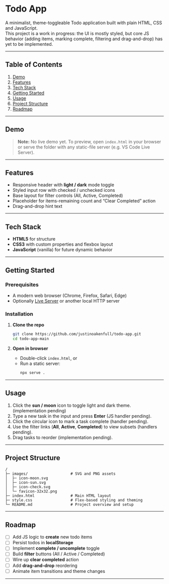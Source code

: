 # Todo App

A minimalist, theme-toggleable Todo application built with plain HTML, CSS and JavaScript.  
This project is a work in progress: the UI is mostly styled, but core JS behavior (adding items, marking complete, filtering and drag-and-drop) has yet to be implemented.

---

## Table of Contents

1. [Demo](#demo)  
2. [Features](#features)  
3. [Tech Stack](#tech-stack)  
4. [Getting Started](#getting-started)  
5. [Usage](#usage)  
6. [Project Structure](#project-structure)  
7. [Roadmap](#roadmap)

---

## Demo

> **Note:** No live demo yet. To preview, open `index.html` in your browser or serve the folder with any static-file server (e.g. VS Code Live Server).

---

## Features

- Responsive header with **light / dark** mode toggle  
- Styled input row with checked / unchecked icons  
- Base layout for filter controls (All, Active, Completed)  
- Placeholder for items-remaining count and “Clear Completed” action  
- Drag-and-drop hint text  

---

## Tech Stack

- **HTML5** for structure  
- **CSS3** with custom properties and flexbox layout  
- **JavaScript** (vanilla) for future dynamic behavior  

---

## Getting Started

### Prerequisites

- A modern web browser (Chrome, Firefox, Safari, Edge)  
- Optionally [Live Server](https://marketplace.visualstudio.com/items?itemName=ritwickdey.LiveServer) or another local HTTP server  

### Installation

1. **Clone the repo**  
   ```bash
   git clone https://github.com/justinoakenfull/todo-app.git
   cd todo-app-main
   ```

2. **Open in browser**  
   - Double-click `index.html`, or  
   - Run a static server:  
     ```bash
     npx serve .
     ```

---

## Usage

1. Click the **sun / moon** icon to toggle light and dark theme. (implementation pending)
2. Type a new task in the input and press **Enter** (JS handler pending).  
3. Click the circular icon to mark a task complete (handler pending).  
4. Use the filter links (**All**, **Active**, **Completed**) to view subsets (handlers pending).  
5. Drag tasks to reorder (implementation pending).  

---

## Project Structure

```
/
├─ images/                   # SVG and PNG assets
│  ├─ icon-moon.svg
│  ├─ icon-sun.svg
│  ├─ icon-check.svg
│  └─ favicon-32x32.png
├─ index.html                # Main HTML layout
├─ style.css                 # Flex-based styling and theming
└─ README.md                 # Project overview and setup
```

---

## Roadmap

- [ ] Add JS logic to **create** new todo items  
- [ ] Persist todos in **localStorage**  
- [ ] Implement **complete / uncomplete** toggle  
- [ ] Build **filter** buttons (All / Active / Completed)  
- [ ] Wire up **clear completed** action  
- [ ] Add **drag-and-drop** reordering  
- [ ] Animate item transitions and theme changes  

---